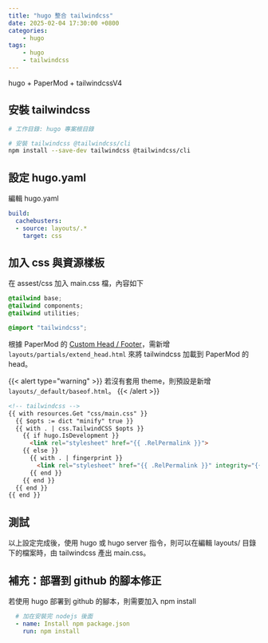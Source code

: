 ```yaml
---
title: "hugo 整合 tailwindcss"
date: 2025-02-04 17:30:00 +0800
categories: 
    - hugo
tags:
    - hugo
    - tailwindcss
---
```


hugo + PaperMod + tailwindcssV4

## 安裝 tailwindcss

```bash
# 工作目錄: hugo 專案根目錄

# 安裝 tailwindcss @tailwindcss/cli
npm install --save-dev tailwindcss @tailwindcss/cli
```

## 設定 hugo.yaml

編輯 hugo.yaml

```yaml
build:
  cachebusters:
  - source: layouts/.*
    target: css
```

## 加入 css 與資源樣板

在 assest/css 加入 main.css 檔，內容如下

```css
@tailwind base;
@tailwind components;
@tailwind utilities;

@import "tailwindcss";
```

根據 PaperMod 的 [Custom Head / Footer](https://github.com/adityatelange/hugo-PaperMod/wiki/FAQs#custom-head--footer)，需新增 `layouts/partials/extend_head.html` 來將 tailwindcss 加載到 PaperMod 的 head。

{{< alert type="warning" >}}
若沒有套用 theme，則預設是新增 `layouts/_default/baseof.html`。
{{< /alert >}}

```html
<!-- tailwindcss -->
{{ with resources.Get "css/main.css" }}
  {{ $opts := dict "minify" true }}
  {{ with . | css.TailwindCSS $opts }}
    {{ if hugo.IsDevelopment }}
      <link rel="stylesheet" href="{{ .RelPermalink }}">
    {{ else }}
      {{ with . | fingerprint }}
        <link rel="stylesheet" href="{{ .RelPermalink }}" integrity="{{ .Data.Integrity }}" crossorigin="anonymous">
      {{ end }}
    {{ end }}
  {{ end }}
{{ end }}
```

## 測試

以上設定完成後，使用 hugo 或 hugo server 指令，則可以在編輯 layouts/ 目錄下的檔案時，由 tailwindcss 產出 main.css。

## 補充：部署到 github 的腳本修正

若使用 hugo 部署到 github 的腳本，則需要加入 npm install

```yaml
  # 加在安裝完 nodejs 後面
  - name: Install npm package.json
    run: npm install
```
